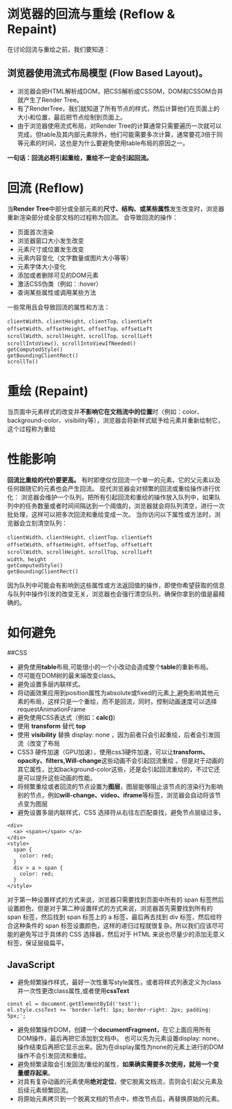 # 浏览器的回流与重绘 (Reflow & Repaint)
在讨论回流与重绘之前，我们要知道：

## 浏览器使用流式布局模型 (Flow Based Layout)。
- 浏览器会把HTML解析成DOM，把CSS解析成CSSOM，DOM和CSSOM合并就产生了Render Tree。
- 有了RenderTree，我们就知道了所有节点的样式，然后计算他们在页面上的大小和位置，最后把节点绘制到页面上。
- 由于浏览器使用流式布局，对Render Tree的计算通常只需要遍历一次就可以完成，但table及其内部元素除外，他们可能需要多次计算，通常要花3倍于同等元素的时间，这也是为什么要避免使用table布局的原因之一。

**一句话：回流必将引起重绘，重绘不一定会引起回流。**

# 回流 (Reflow)
当**Render Tree**中部分或全部元素的**尺寸、结构、或某些属性**发生改变时，浏览器重新渲染部分或全部文档的过程称为回流。
会导致回流的操作：

- 页面首次渲染
- 浏览器窗口大小发生改变
- 元素尺寸或位置发生改变
- 元素内容变化（文字数量或图片大小等等）
- 元素字体大小变化
- 添加或者删除可见的DOM元素
- 激活CSS伪类（例如：:hover）
- 查询某些属性或调用某些方法

一些常用且会导致回流的属性和方法：
```
clientWidth、clientHeight、clientTop、clientLeft
offsetWidth、offsetHeight、offsetTop、offsetLeft
scrollWidth、scrollHeight、scrollTop、scrollLeft
scrollIntoView()、scrollIntoViewIfNeeded()
getComputedStyle()
getBoundingClientRect()
scrollTo()
```

# 重绘 (Repaint)
当页面中元素样式的改变并**不影响它在文档流中的位置**时（例如：color、background-color、visibility等），浏览器会将新样式赋予给元素并重新绘制它，这个过程称为重绘

# 性能影响
**回流比重绘的代价要更高。**
有时即使仅仅回流一个单一的元素，它的父元素以及任何跟随它的元素也会产生回流。
现代浏览器会对频繁的回流或重绘操作进行优化：
浏览器会维护一个队列，把所有引起回流和重绘的操作放入队列中，如果队列中的任务数量或者时间间隔达到一个阈值的，浏览器就会将队列清空，进行一次批处理，这样可以把多次回流和重绘变成一次。
当你访问以下属性或方法时，浏览器会立刻清空队列：
```
clientWidth、clientHeight、clientTop、clientLeft
offsetWidth、offsetHeight、offsetTop、offsetLeft
scrollWidth、scrollHeight、scrollTop、scrollLeft
width、height
getComputedStyle()
getBoundingClientRect()
```

因为队列中可能会有影响到这些属性或方法返回值的操作，即使你希望获取的信息与队列中操作引发的改变无关，浏览器也会强行清空队列，确保你拿到的值是最精确的。

# 如何避免
##CSS

- 避免使用**table**布局,可能很小的一个小改动会造成整个**table**的重新布局。
- 尽可能在DOM树的最末端改变class。
- 避免设置多层内联样式。
- 将动画效果应用到position属性为absolute或fixed的元素上,避免影响其他元素的布局，这样只是一个重绘，而不是回流，同时，控制动画速度可以选择 requestAnimationFrame
- 避免使用CSS表达式（例如：**calc()**)
- 使用 **transform** 替代 **top**
- 使用 **visibility** 替换 display: none ，因为前者只会引起重绘，后者会引发回流（改变了布局
- CSS3 硬件加速（GPU加速），使用css3硬件加速，可以让**transform、opacity、filters,Will-change**这些动画不会引起回流重绘 。但是对于动画的其它属性，比如background-color这些，还是会引起回流重绘的，不过它还是可以提升这些动画的性能。
- 将频繁重绘或者回流的节点设置为**图层**，图层能够阻止该节点的渲染行为影响别的节点，例如**will-change、video、iframe**等标签，浏览器会自动将该节点变为图层
- 避免设置多层内联样式，CSS 选择符从右往左匹配查找，避免节点层级过多。
```
<div>
  <a> <span></span> </a>
</div>
<style>
  span {
    color: red;
  }
  div > a > span {
    color: red;
  }
</style>
```
对于第一种设置样式的方式来说，浏览器只需要找到页面中所有的 span 标签然后设置颜色，但是对于第二种设置样式的方式来说，浏览器首先需要找到所有的 span 标签，然后找到 span 标签上的 a 标签，最后再去找到 div 标签，然后给符合这种条件的 span 标签设置颜色，这样的递归过程就很复杂。所以我们应该尽可能的避免写过于具体的 CSS 选择器，然后对于 HTML 来说也尽量少的添加无意义标签，保证层级扁平。

## JavaScript

- 避免频繁操作样式，最好一次性重写style属性，或者将样式列表定义为class并一次性更改class属性,或者使用**cssText**
```
const el = document.getElementById('test');
el.style.cssText += 'border-left: 1px; border-right: 2px; padding: 5px;';
```
- 避免频繁操作DOM，创建一个**documentFragment**，在它上面应用所有DOM操作，最后再把它添加到文档中。
也可以先为元素设置display: none，操作结束后再把它显示出来。因为在display属性为none的元素上进行的DOM操作不会引发回流和重绘。
- 避免频繁读取会引发回流/重绘的属性，**如果确实需要多次使用，就用一个变量缓存起来**。
- 对具有复杂动画的元素使用**绝对定位**，使它脱离文档流，否则会引起父元素及后续元素频繁回流。
- 将原始元素拷贝到一个脱离文档的节点中，修改节点后，再替换原始的元素。